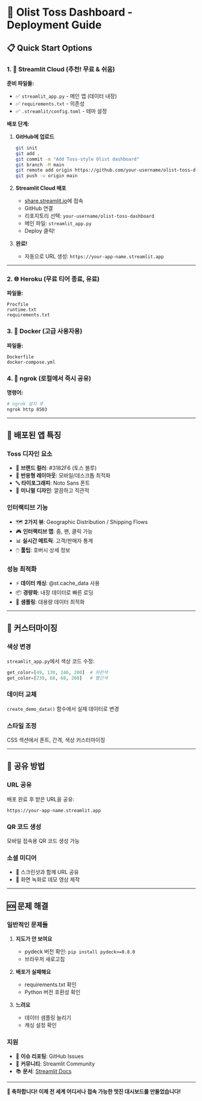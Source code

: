 # 🚀 Olist Toss Dashboard - Deployment Guide

## 📋 Quick Start Options

### 1. 🎯 Streamlit Cloud (추천! 무료 & 쉬움)

**준비 파일들:**
- ✅ `streamlit_app.py` - 메인 앱 (데이터 내장)
- ✅ `requirements.txt` - 의존성
- ✅ `.streamlit/config.toml` - 테마 설정

**배포 단계:**

1. **GitHub에 업로드**
   ```bash
   git init
   git add .
   git commit -m "Add Toss-style Olist dashboard"
   git branch -M main
   git remote add origin https://github.com/your-username/olist-toss-dashboard.git
   git push -u origin main
   ```

2. **Streamlit Cloud 배포**
   - [share.streamlit.io](https://share.streamlit.io)에 접속
   - GitHub 연결
   - 리포지토리 선택: `your-username/olist-toss-dashboard`
   - 메인 파일: `streamlit_app.py`
   - Deploy 클릭!

3. **완료!** 
   - 자동으로 URL 생성: `https://your-app-name.streamlit.app`

---

### 2. 🌐 Heroku (무료 티어 종료, 유료)

**파일들:**
```
Procfile
runtime.txt
requirements.txt
```

### 3. 🐳 Docker (고급 사용자용)

**파일들:**
```
Dockerfile
docker-compose.yml
```

### 4. 🔗 ngrok (로컬에서 즉시 공유)

**명령어:**
```bash
# ngrok 설치 후
ngrok http 8503
```

---

## 🎨 배포된 앱 특징

### Toss 디자인 요소
- 🎨 **브랜드 컬러**: #3182F6 (토스 블루)
- 📱 **반응형 레이아웃**: 모바일/데스크톱 최적화
- 🔤 **타이포그래피**: Noto Sans 폰트
- 🎯 **미니멀 디자인**: 깔끔하고 직관적

### 인터랙티브 기능
- 🗺️ **2가지 뷰**: Geographic Distribution / Shipping Flows
- 🎮 **인터랙티브 맵**: 줌, 팬, 클릭 가능
- 📊 **실시간 메트릭**: 고객/판매자 통계
- 🖱️ **툴팁**: 호버시 상세 정보

### 성능 최적화
- ⚡ **데이터 캐싱**: @st.cache_data 사용
- 📦 **경량화**: 내장 데이터로 빠른 로딩
- 🎯 **샘플링**: 대용량 데이터 최적화

---

## 🔧 커스터마이징

### 색상 변경
`streamlit_app.py`에서 색상 코드 수정:
```python
get_color=[49, 130, 246, 200]  # 파란색
get_color=[239, 68, 68, 200]   # 빨간색
```

### 데이터 교체
`create_demo_data()` 함수에서 실제 데이터로 변경

### 스타일 조정
CSS 섹션에서 폰트, 간격, 색상 커스터마이징

---

## 📱 공유 방법

### URL 공유
배포 완료 후 받은 URL을 공유:
```
https://your-app-name.streamlit.app
```

### QR 코드 생성
모바일 접속용 QR 코드 생성 가능

### 소셜 미디어
- 📸 스크린샷과 함께 URL 공유
- 🎥 화면 녹화로 데모 영상 제작

---

## 🆘 문제 해결

### 일반적인 문제들

1. **지도가 안 보여요**
   - pydeck 버전 확인: `pip install pydeck>=0.8.0`
   - 브라우저 새로고침

2. **배포가 실패해요**
   - requirements.txt 확인
   - Python 버전 호환성 확인

3. **느려요**
   - 데이터 샘플링 늘리기
   - 캐싱 설정 확인

### 지원

- 📧 **이슈 리포팅**: GitHub Issues
- 💬 **커뮤니티**: Streamlit Community
- 📚 **문서**: [Streamlit Docs](https://docs.streamlit.io)

---

**🎉 축하합니다! 이제 전 세계 어디서나 접속 가능한 멋진 대시보드를 만들었습니다!**